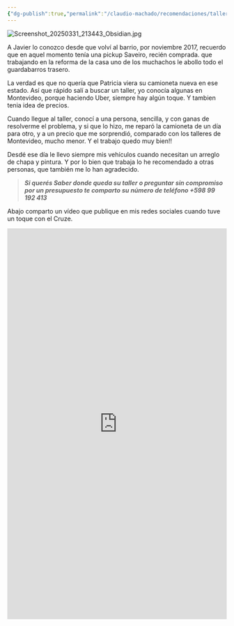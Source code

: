 ```yaml
---
{"dg-publish":true,"permalink":"/claudio-machado/recomendaciones/taller-de-javier/","tags":["Pintor","chapista","Javier"]}
---
```


![Screenshot_20250331_213443_Obsidian.jpg](/img/user/Personal/Im%C3%A1genes/Screenshot_20250331_213443_Obsidian.jpg) 

A Javier lo conozco desde que volví al barrio, por noviembre 2017, recuerdo que en aquel momento tenía una pickup Saveiro, recién comprada. que trabajando en la reforma de la casa uno de los muchachos le abollo todo el guardabarros trasero.

La verdad es que no quería que Patricia viera su camioneta nueva en ese estado. Así que rápido salí a buscar un taller, yo conocía algunas en Montevideo, porque haciendo Uber, siempre hay algún toque. Y tambien tenia idea de precios.

Cuando llegue al taller, conocí a una persona, sencilla, y con ganas de resolverme el problema, y si que lo hizo, me reparó la camioneta de un día para otro, y a un precio que me sorprendió, comparado con los talleres de Montevideo, mucho menor. Y el trabajo quedo muy bien!!

Desdé ese día le llevo siempre mis vehículos cuando necesitan un arreglo de chapa y pintura. Y por lo bien que trabaja lo he recomendado a otras personas, que también me lo han agradecido.

>***Si querés Saber donde queda su taller o preguntar sin compromiso por un presupuesto te comparto su número de teléfono +598 99 192 413*** 

Abajo comparto un vídeo que publique en mis redes sociales cuando tuve un toque con el Cruze.

<div style="position: relative; width: 100%; padding-bottom: 177.78%; height: 0; overflow: hidden;">
  <iframe 
    style="position: absolute; top: 0; left: 0; width: 100%; height: 100%;" 
    src="https://www.youtube.com/embed/Rns3l8L3Vsw" 
    frameborder="0" allowfullscreen>
  </iframe>
</div>
